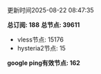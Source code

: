 更新时间2025-08-22 08:47:35

**总订阅: 188**
**总节点: 39611**
- vless节点: 15176
- hysteria2节点: 15

**google ping有效节点: 162**
